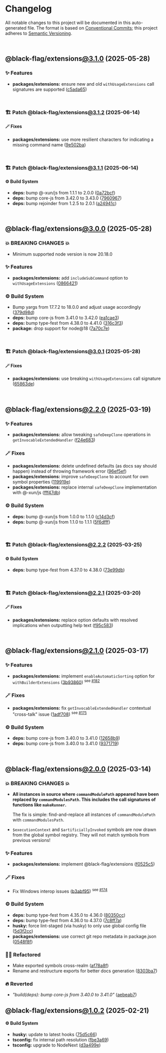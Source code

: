 # Changelog

All notable changes to this project will be documented in this auto-generated
file. The format is based on [Conventional Commits][1];
this project adheres to [Semantic Versioning][2].

<br />

## @black-flag/extensions[@3.1.0][3] (2025-05-28)

### ✨ Features

- **packages/extensions:** ensure new and old `withUsageExtensions` call signatures are supported ([c5ada65][4])

<br />

### 🏗️ Patch @black-flag/extensions[@3.1.2][5] (2025-06-14)

#### 🪄 Fixes

- **packages/extensions:** use more resilient characters for indicating a missing command name ([9e502ba][6])

<br />

### 🏗️ Patch @black-flag/extensions[@3.1.1][7] (2025-06-14)

#### ⚙️ Build System

- **deps:** bump @-xun/js from 1.1.1 to 2.0.0 ([0a72bcf][8])
- **deps:** bump core-js from 3.42.0 to 3.43.0 ([7960967][9])
- **deps:** bump rejoinder from 1.2.5 to 2.0.1 ([a24941c][10])

<br />

## @black-flag/extensions[@3.0.0][11] (2025-05-28)

### 💥 BREAKING CHANGES 💥

- Minimum supported node version is now 20.18.0

### ✨ Features

- **packages/extensions:** add `includeSubCommand` option to `withUsageExtensions` ([0866421][12])

### ⚙️ Build System

- Bump yargs from 17.7.2 to 18.0.0 and adjust usage accordingly ([379d98d][13])
- **deps:** bump core-js from 3.41.0 to 3.42.0 ([ea1cae3][14])
- **deps:** bump type-fest from 4.38.0 to 4.41.0 ([316c3f3][15])
- **package:** drop support for node\@18 ([7a70c7e][16])

<br />

### 🏗️ Patch @black-flag/extensions[@3.0.1][17] (2025-05-28)

#### 🪄 Fixes

- **packages/extensions:** use breaking `withUsageExtensions` call signature ([65863de][18])

<br />

## @black-flag/extensions[@2.2.0][19] (2025-03-19)

### ✨ Features

- **packages/extensions:** allow tweaking `safeDeepClone` operations in `getInvocableExtendedHandler` ([f24e683][20])

### 🪄 Fixes

- **packages/extensions:** delete undefined defaults (as docs say should happen) instead of throwing framework error ([96ef5ef][21])
- **packages/extensions:** improve `safeDeepClone` to account for own symbol properties ([119919e][22])
- **packages/extensions:** replace internal `safeDeepClone` implementation with @-xun/js ([fff47db][23])

### ⚙️ Build System

- **deps:** bump @-xun/js from 1.0.0 to 1.1.0 ([c14d3cf][24])
- **deps:** bump @-xun/js from 1.1.0 to 1.1.1 ([5f6dfff][25])

<br />

### 🏗️ Patch @black-flag/extensions[@2.2.2][26] (2025-03-25)

#### ⚙️ Build System

- **deps:** bump type-fest from 4.37.0 to 4.38.0 ([73e99db][27])

<br />

### 🏗️ Patch @black-flag/extensions[@2.2.1][28] (2025-03-20)

#### 🪄 Fixes

- **packages/extensions:** replace option defaults with resolved implications when outputting help text ([f95c583][29])

<br />

## @black-flag/extensions[@2.1.0][30] (2025-03-17)

### ✨ Features

- **packages/extensions:** implement `enableAutomaticSorting` option for `withBuilderExtensions` ([3b93860][31]) <sup>see [#182][32]</sup>

### 🪄 Fixes

- **packages/extensions:** fix `getInvocableExtendedHandler` contextual "cross-talk" issue ([1adf708][33]) <sup>see [#175][34]</sup>

### ⚙️ Build System

- **deps:** bump core-js from 3.40.0 to 3.41.0 ([12658b9][35])
- **deps:** bump core-js from 3.40.0 to 3.41.0 ([9371719][36])

<br />

## @black-flag/extensions[@2.0.0][37] (2025-03-14)

### 💥 BREAKING CHANGES 💥

- **All instances in source where `commandModulePath` appeared have been replaced by `commandModulesPath`. This includes the call signatures of functions like `makeRunner`.**

  The fix is simple: find-and-replace all instances of `commandModulePath` with `commandModulesPath`.

- `$executionContext` and `$artificiallyInvoked` symbols are now drawn from the global symbol registry. They will not match symbols from previous versions!

### ✨ Features

- **packages/extensions:** implement @black-flag/extensions ([f0525c5][38])

### 🪄 Fixes

- Fix Windows interop issues ([b3abf95][39]) <sup>see [#174][40]</sup>

### ⚙️ Build System

- **deps:** bump type-fest from 4.35.0 to 4.36.0 ([80350cc][41])
- **deps:** bump type-fest from 4.36.0 to 4.37.0 ([7c8ff7a][42])
- **husky:** force lint-staged (via husky) to only use global config file ([5d3f2cc][43])
- **packages/extensions:** use correct git repo metadata in package.json ([0548f8f][44])

### 🧙🏿 Refactored

- Make exported symbols cross-realm ([af78a8f][45])
- Rename and restructure exports for better docs generation ([8303ba7][46])

### 🔥 Reverted

- _"build(deps): bump core-js from 3.40.0 to 3.41.0"_ ([aebeab7][47])

## @black-flag/extensions[@1.0.2][48] (2025-02-21)

#### ⚙️ Build System

- **husky:** update to latest hooks ([75d5c66][49])
- **tsconfig:** fix internal path resolution ([fbe3a69][50])
- **tsconfig:** upgrade to NodeNext ([d3a499e][51])

[1]: https://conventionalcommits.org
[2]: https://semver.org
[3]: https://github.com/Xunnamius/black-flag/compare/@black-flag/extensions@3.0.1...@black-flag/extensions@3.1.0
[4]: https://github.com/Xunnamius/black-flag/commit/c5ada654b2eb8206c373e88bdba1d3a12ccec944
[5]: https://github.com/Xunnamius/black-flag/compare/@black-flag/extensions@3.1.1...@black-flag/extensions@3.1.2
[6]: https://github.com/Xunnamius/black-flag/commit/9e502baf0a24d2f38890806199a48bc7a3c83054
[7]: https://github.com/Xunnamius/black-flag/compare/@black-flag/extensions@3.1.0...@black-flag/extensions@3.1.1
[8]: https://github.com/Xunnamius/black-flag/commit/0a72bcfc2f4842af61a33b8a0383bd68c8a1183e
[9]: https://github.com/Xunnamius/black-flag/commit/79609674d9a47e68e61f0f8fd1bd66d93b33abc1
[10]: https://github.com/Xunnamius/black-flag/commit/a24941c83b747b99c1596ad5f09f5c81ca294528
[11]: https://github.com/Xunnamius/black-flag/compare/@black-flag/extensions@2.2.2...@black-flag/extensions@3.0.0
[12]: https://github.com/Xunnamius/black-flag/commit/0866421689eb12206a72880c2087d3fcf02f097e
[13]: https://github.com/Xunnamius/black-flag/commit/379d98d3658e906242f405ab4234d58967b5d218
[14]: https://github.com/Xunnamius/black-flag/commit/ea1cae3c0090577caeddd1155855334a6a3398ba
[15]: https://github.com/Xunnamius/black-flag/commit/316c3f3f2a74bee2d8d5836119a527a8605a58a5
[16]: https://github.com/Xunnamius/black-flag/commit/7a70c7e44633bf3b15b0662ce212ece66de038c8
[17]: https://github.com/Xunnamius/black-flag/compare/@black-flag/extensions@3.0.0...@black-flag/extensions@3.0.1
[18]: https://github.com/Xunnamius/black-flag/commit/65863debdad33d702508c3459cced432c1437abf
[19]: https://github.com/Xunnamius/black-flag/compare/@black-flag/extensions@2.1.0...@black-flag/extensions@2.2.0
[20]: https://github.com/Xunnamius/black-flag/commit/f24e683503f57d7c6785584366260d2a19cae1f1
[21]: https://github.com/Xunnamius/black-flag/commit/96ef5ef271071d7886664e00b661d5f21655c0f3
[22]: https://github.com/Xunnamius/black-flag/commit/119919ef40e6a89644ec3156b9bae57c5e24b459
[23]: https://github.com/Xunnamius/black-flag/commit/fff47db4d3a0610fec0fdd48ba7a5cf006993ac7
[24]: https://github.com/Xunnamius/black-flag/commit/c14d3cf8c1964184f8d222e6586eb6c95c5b4fbb
[25]: https://github.com/Xunnamius/black-flag/commit/5f6dfffed3686aa83522ed99127c8acc6eff7158
[26]: https://github.com/Xunnamius/black-flag/compare/@black-flag/extensions@2.2.1...@black-flag/extensions@2.2.2
[27]: https://github.com/Xunnamius/black-flag/commit/73e99dbbbcc8a2954ffc14a653e893e01b7d050e
[28]: https://github.com/Xunnamius/black-flag/compare/@black-flag/extensions@2.2.0...@black-flag/extensions@2.2.1
[29]: https://github.com/Xunnamius/black-flag/commit/f95c583e511ffd5017418cd59d849f0c324c1189
[30]: https://github.com/Xunnamius/black-flag/compare/@black-flag/extensions@2.0.0...@black-flag/extensions@2.1.0
[31]: https://github.com/Xunnamius/black-flag/commit/3b9386082ffb4c7b2987c0f2b2e00e6cd48ad4bb
[32]: https://github.com/Xunnamius/black-flag/issues/182
[33]: https://github.com/Xunnamius/black-flag/commit/1adf7086f5837a4166d7bdfc87028a031d772480
[34]: https://github.com/Xunnamius/black-flag/issues/175
[35]: https://github.com/Xunnamius/black-flag/commit/12658b92d7bda44a0105775dae2db2cb0a1fcdee
[36]: https://github.com/Xunnamius/black-flag/commit/937171967cd8887a8aba12cbb23c0adffacc6c78
[37]: https://github.com/Xunnamius/black-flag/compare/@black-flag/extensions@1.0.2...@black-flag/extensions@2.0.0
[38]: https://github.com/Xunnamius/black-flag/commit/f0525c5f4bf72b0f28fedf4f6d66f4a1b7353b05
[39]: https://github.com/Xunnamius/black-flag/commit/b3abf95ca2958d5d2fca1091178c050ef88fe5f5
[40]: https://github.com/Xunnamius/black-flag/issues/174
[41]: https://github.com/Xunnamius/black-flag/commit/80350cca61bef915d737fb097e4e3838118a1167
[42]: https://github.com/Xunnamius/black-flag/commit/7c8ff7ad8ffd4d822329278da0a21db54f904f25
[43]: https://github.com/Xunnamius/black-flag/commit/5d3f2ccdfcd615917892d27a5c2cfa1b28879e0c
[44]: https://github.com/Xunnamius/black-flag/commit/0548f8fe3c7daa363173184e34f2307f8964dbed
[45]: https://github.com/Xunnamius/black-flag/commit/af78a8fbc5839e0d3db1b07312bbc854ef1b7a0d
[46]: https://github.com/Xunnamius/black-flag/commit/8303ba7f438ae7f7dedfc2b6f5fd396cab32b252
[47]: https://github.com/Xunnamius/black-flag/commit/aebeab7d2567bc70eedd5920ea51c02bfe3dc081
[48]: https://github.com/Xunnamius/black-flag/compare/d3a499e7aeddf23d392479b2cf99cc98bce8226f...@black-flag/extensions@1.0.2
[49]: https://github.com/Xunnamius/black-flag/commit/75d5c66bcce8f0c2c139962f7ddd28aa0c9499d7
[50]: https://github.com/Xunnamius/black-flag/commit/fbe3a699a9063ed7da08311a22fe798672583b0f
[51]: https://github.com/Xunnamius/black-flag/commit/d3a499e7aeddf23d392479b2cf99cc98bce8226f
